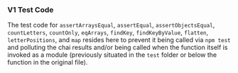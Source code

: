 ### V1 Test Code

The test code for `assertArraysEqual`, `assertEqual`, `assertObjectsEqual`, `countLetters`, `countOnly`, `eqArrays`, `findKey`, `findKeyByValue`, `flatten`, `letterPositions`, and `map` resides here to prevent it being called via `npm test` and polluting the chai results and/or being called when the function itself is invoked as a module (previously situated in the `test` folder or below the function in the original file).